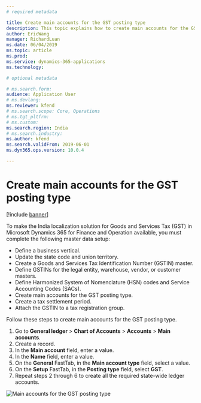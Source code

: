 ```yaml
---
# required metadata

title: Create main accounts for the GST posting type
description: This topic explains how to create main accounts for the GST posting type. This task is part of the master data setup that is required to make the India localization solution for Goods and Services Tax (GST) available.
author: EricWang
manager: RichardLuan
ms.date: 06/04/2019
ms.topic: article
ms.prod: 
ms.service: dynamics-365-applications
ms.technology: 

# optional metadata

# ms.search.form: 
audience: Application User
# ms.devlang: 
ms.reviewer: kfend
# ms.search.scope: Core, Operations
# ms.tgt_pltfrm: 
# ms.custom: 
ms.search.region: India
# ms.search.industry: 
ms.author: kfend
ms.search.validFrom: 2019-06-01
ms.dyn365.ops.version: 10.0.4

---
```


# Create main accounts for the GST posting type

[!include [banner](../includes/banner.md)]

To make the India localization solution for Goods and Services Tax (GST) in Microsoft Dynamics 365 for Finance and Operation available, you must complete the following master data setup:

- Define a business vertical.
- Update the state code and union territory.
- Create a Goods and Services Tax Identification Number (GSTIN) master.
- Define GSTINs for the legal entity, warehouse, vendor, or customer masters.
- Define Harmonized System of Nomenclature (HSN) codes and Service Accounting Codes (SACs).
- Create main accounts for the GST posting type.
- Create a tax settlement period.
- Attach the GSTIN to a tax registration group.

Follow these steps to create main accounts for the GST posting type.

1. Go to **General ledger** \> **Chart of Accounts** \> **Accounts** \> **Main accounts**.
2. Create a record.
3. In the **Main account** field, enter a value.
4. In the **Name** field, enter a value.
5. On the **General** FastTab, in the **Main account type** field, select a value.
6. On the **Setup** FastTab, in the **Posting type** field, select **GST**.
7. Repeat steps 2 through 6 to create all the required state-wide ledger accounts.

![Main accounts for the GST posting type](media/Create-main-accounts-for-the-GST-posting-type.png)
